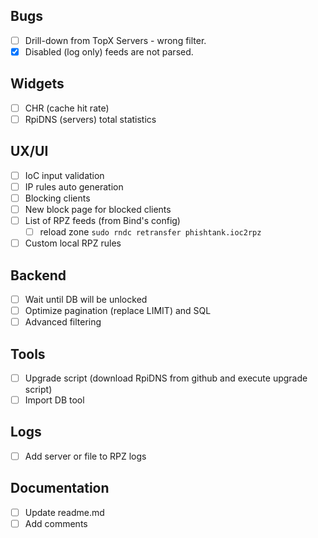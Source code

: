 ## Bugs
 - [ ] Drill-down from TopX Servers - wrong filter.
 - [x] Disabled (log only) feeds are not parsed.

## Widgets
 - [ ] CHR (cache hit rate)
 - [ ] RpiDNS (servers) total statistics

## UX/UI
 - [ ] IoC input validation
 - [ ] IP rules auto generation
 - [ ] Blocking clients
 - [ ] New block page for blocked clients
 - [ ] List of RPZ feeds (from Bind's config)
   - [ ] reload zone ```sudo rndc retransfer phishtank.ioc2rpz```
 - [ ] Custom local RPZ rules

## Backend
 - [ ] Wait until DB will be unlocked
 - [ ] Optimize pagination (replace LIMIT) and SQL
 - [ ] Advanced filtering

## Tools
 - [ ] Upgrade script (download RpiDNS from github and execute upgrade script)
 - [ ] Import DB tool
 
## Logs
 - [ ] Add server or file to RPZ logs
 
## Documentation
 - [ ] Update readme.md
 - [ ] Add comments